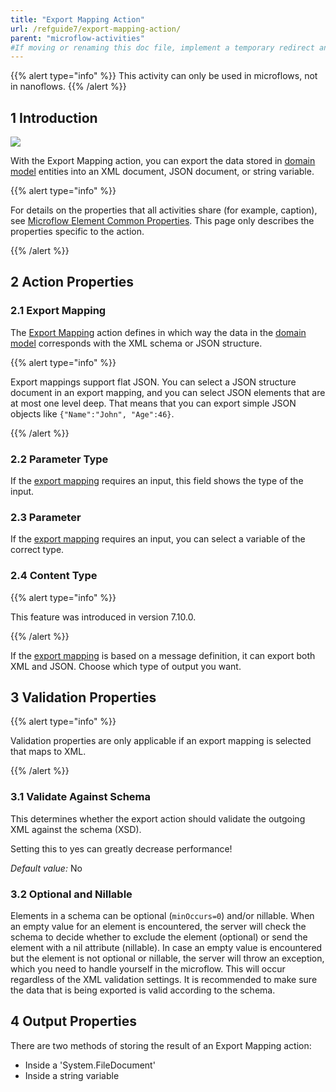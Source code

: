 ```yaml
---
title: "Export Mapping Action"
url: /refguide7/export-mapping-action/
parent: "microflow-activities"
#If moving or renaming this doc file, implement a temporary redirect and let the respective team know they should update the URL in the product. See Mapping to Products for more details.
---
```


{{% alert type="info" %}}
This activity can only be used in microflows, not in nanoflows.
{{% /alert %}}


## 1 Introduction

![](/attachments/refguide7/desktop-modeler/integration/microflow-activities/export-mapping-action/19399019.png)

With the Export Mapping action, you can export the data stored in [domain model](/refguide7/domain-model/) entities into an XML document, JSON document, or string variable.

{{% alert type="info" %}}

For details on the properties that all activities share (for example, caption), see [Microflow Element Common Properties](/refguide7/microflow-element-common-properties/). This page only describes the properties specific to the action.

{{% /alert %}}

## 2 Action Properties

### 2.1 Export Mapping

The [Export Mapping](/refguide7/export-mappings/) action defines in which way the data in the [domain model](/refguide7/domain-model/) corresponds with the XML schema or JSON structure.

{{% alert type="info" %}}
 
Export mappings support flat JSON. You can select a JSON structure document in an export mapping, and you can select JSON elements that are at most one level deep. That means that you can export simple JSON objects like `{"Name":"John", "Age":46}`.
 
{{% /alert %}}

### 2.2 Parameter Type

If the [export mapping](/refguide7/export-mappings/) requires an input, this field shows the type of the input.

### 2.3 Parameter

If the [export mapping](/refguide7/export-mappings/) requires an input, you can select a variable of the correct type.

### 2.4 Content Type

{{% alert type="info" %}}

This feature was introduced in version 7.10.0.

{{% /alert %}}

If the [export mapping](/refguide7/export-mappings/) is based on a message definition, it can export both XML and JSON. Choose which type of output you want.

## 3 Validation Properties

{{% alert type="info" %}}

Validation properties are only applicable if an export mapping is selected that maps to XML.

{{% /alert %}}

### 3.1 Validate Against Schema

This determines whether the export action should validate the outgoing XML against the schema (XSD).

Setting this to yes can greatly decrease performance!

*Default value:* No

### 3.2 Optional and Nillable

Elements in a schema can be optional (`minOccurs=0`) and/or nillable. When an empty value for an element is encountered, the server will check the schema to decide whether to exclude the element (optional) or send the element with a nil attribute (nillable). In case an empty value is encountered but the element is not optional or nillable, the server will throw an exception, which you need to handle yourself in the microflow. This will occur regardless of the XML validation settings. It is recommended to make sure the data that is being exported is valid according to the schema.

## 4 Output Properties

There are two methods of storing the result of an Export Mapping action:

* Inside a 'System.FileDocument'
* Inside a string variable
